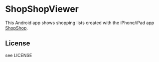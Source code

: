 ShopShopViewer
==============
This Android app shows shopping lists created with the iPhone/iPad app [ShopShop](http://nschum.de/apps/ShopShop/).

License
-------
see LICENSE